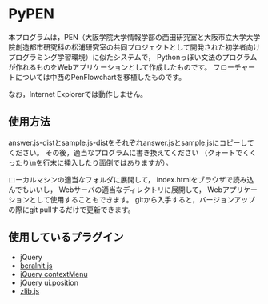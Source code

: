 # PyPEN

本プログラムは，PEN（大阪学院大学情報学部の西田研究室と大阪市立大学大学院創造都市研究科の松浦研究室の共同プロジェクトとして開発された初学者向けプログラミング学習環境）に似たシステムで，
Pythonっぽい文法のプログラムが作れるものをWebアプリケーションとして作成したものです。
フローチャートについては中西のPenFlowchartを移植したものです。

なお，Internet Explorerでは動作しません。

## 使用方法
answer.js-distとsample.js-distをそれぞれanswer.jsとsample.jsにコピーしてください。
その後，適当なプログラムに書き換えてください
（クォートでくくったり\nを行末に挿入したり面倒ではありますが）。

ローカルマシンの適当なフォルダに展開して，
index.htmlをブラウザで読み込んでもいいし，
Webサーバの適当なディレクトリに展開して，
Webアプリケーションとして使用することもできます。
gitから入手すると，バージョンアップの際にgit pullするだけで更新できます。

## 使用しているプラグイン
* jQuery
* [bcralnit.js](https://github.com/bachors/bcralnit.js)
* [jQuery contextMenu](https://swisnl.github.io/jQuery-contextMenu/)
* jQuery ui.position
* [zlib.js](https://github.com/imaya/zlib.js)
